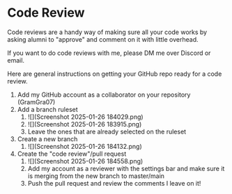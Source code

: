 # Code Review

Code reviews are a handy way of making sure all your code works by asking
alumni to "approve" and comment on it with little overhead.

If you want to do code reviews with me, please DM me over Discord or email.



Here are general instructions on getting your GitHub repo ready for a code review.

1. Add my GitHub account as a collaborator on your repository (GramGra07)
2. Add a branch ruleset
   1. ![](Screenshot 2025-01-26 184029.png)
   2. ![](Screenshot 2025-01-26 183915.png)
   3. Leave the ones that are already selected on the ruleset
3. Create a new branch
   1. ![](Screenshot 2025-01-26 184132.png)
4. Create the "code review"/pull request
   1. ![](Screenshot 2025-01-26 184558.png)
   2. Add my account as a reviewer with the settings bar and make sure it is merging from the new branch to master/main
   3. Push the pull request and review the comments I leave on it!

